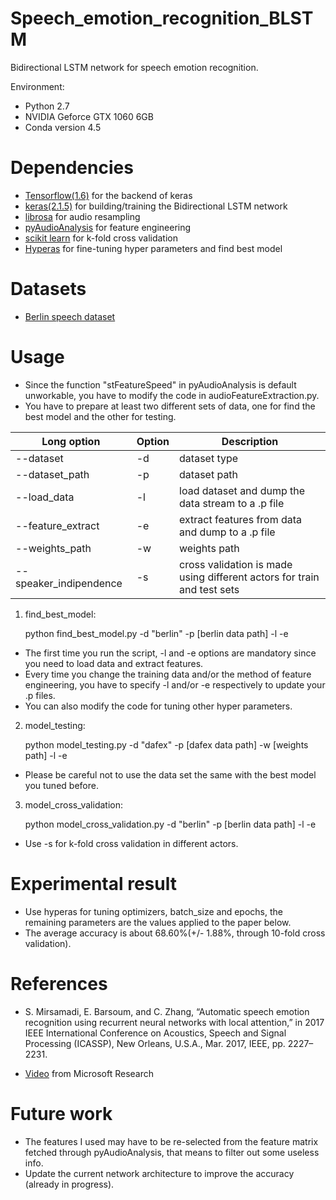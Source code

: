 # Speech_emotion_recognition_BLSTM

Bidirectional LSTM network for speech emotion recognition.

Environment:

- Python 2.7
- NVIDIA Geforce GTX 1060 6GB
- Conda version 4.5

# Dependencies

- [Tensorflow(1.6)](https://github.com/tensorflow/tensorflow/tree/r1.6) for the backend of keras
- [keras(2.1.5)](https://github.com/keras-team/keras) for building/training the Bidirectional LSTM network
- [librosa](https://github.com/librosa/librosa) for audio resampling
- [pyAudioAnalysis](https://github.com/tyiannak/pyAudioAnalysis) for feature engineering
- [scikit learn](https://github.com/scikit-learn/scikit-learn) for k-fold cross validation
- [Hyperas](https://github.com/maxpumperla/hyperas) for fine-tuning hyper parameters and find best model

# Datasets

- [Berlin speech dataset](http://emodb.bilderbar.info/download/)

# Usage

- Since the function "stFeatureSpeed" in pyAudioAnalysis is default unworkable, you have to modify the code in audioFeatureExtraction.py.
- You have to prepare at least two different sets of data, one for find the best model and the other for testing.

Long option | Option | Description
----------- | ------ | -----------
--dataset | -d | dataset type
--dataset_path | -p | dataset path
--load_data | -l | load dataset and dump the data stream to a .p file
--feature_extract | -e | extract features from data and dump to a .p file
--weights_path | -w | weights path
--speaker_indipendence | -s | cross validation is made using different actors for train and test sets

1. find_best_model:

    python find_best_model.py -d "berlin" -p [berlin data path] -l -e

- The first time you run the script, -l and -e options are mandatory since you need to load data and extract features.
- Every time you change the training data and/or the method of feature engineering, you have to specify -l and/or -e respectively to update your .p files.
- You can also modify the code for tuning other hyper parameters.

2. model_testing:

    python model_testing.py -d "dafex" -p [dafex data path] -w [weights path] -l -e

- Please be careful not to use the data set the same with the best model you tuned before.

3. model_cross_validation:

    python model_cross_validation.py -d "berlin" -p [berlin data path] -l -e

- Use -s for k-fold cross validation in different actors.

# Experimental result

- Use hyperas for tuning optimizers, batch_size and epochs, the remaining parameters are the values applied to the paper below.
- The average accuracy is about 68.60%(+/- 1.88%, through 10-fold cross validation).

# References

- S. Mirsamadi, E. Barsoum, and C. Zhang, “Automatic speech emotion recognition using recurrent neural networks with local attention,” in 2017 IEEE International Conference on Acoustics, Speech and Signal Processing (ICASSP), New Orleans, U.S.A., Mar. 2017, IEEE, pp. 2227–2231.

- [Video](https://www.microsoft.com/en-us/research/video/automatic-speech-emotion-recognition-using-recurrent-neural-networks-local-attention/) from Microsoft Research

# Future work

- The features I used may have to be re-selected from the feature matrix fetched through pyAudioAnalysis, that means to filter out some useless info.
- Update the current network architecture to improve the accuracy (already in progress).

